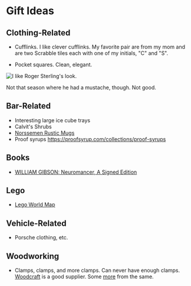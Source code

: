 # Gift Ideas

## Clothing-Related

* Cufflinks. I like clever cufflinks. My favorite pair are from my mom and are two Scrabble tiles each with one of my initials, "C" and "S".

* Pocket squares. Clean, elegant.
 
![I like Roger Sterling's look.](https://media1.popsugar-assets.com/files/thumbor/9sJCXauBbEcBijY2v3OGYuvZjZ0/fit-in/1024x1024/filters:format_auto-!!-:strip_icc-!!-/2012/03/12/1/192/1922283/83d0a0ddf7b80b58_roger/i/Roger-Sterling.jpg)

Not that season where he had a mustache, though. Not good.


## Bar-Related

* Interesting large ice cube trays
* Calvit's Shrubs
* [Norssemen Rustic Mugs](https://northwrist.com/collections/new-in/products/norsemen-rustic-mug)
* Proof syrups https://proofsyrup.com/collections/proof-syrups


## Books

* [WILLIAM GIBSON: Neuromancer, A Signed Edition](https://www.eastonpress.com/signed-editions/william-gibson-neuromancer-a-signed-edition-3120.html)


## Lego

* [Lego World Map](https://www.amazon.com/LEGO-Meaningful-Collectible-Enthusiasts-695-Pieces/dp/B08YP6XRP1)


## Vehicle-Related

* Porsche clothing, etc.


## Woodworking

* Clamps, clamps, and more clamps. Can never have enough clamps. [Woodcraft](https://www.woodcraft.com/categories/bar-clamps) is a good supplier. Some [more](https://www.woodcraft.com/categories/specialty-clamps) from the same.
